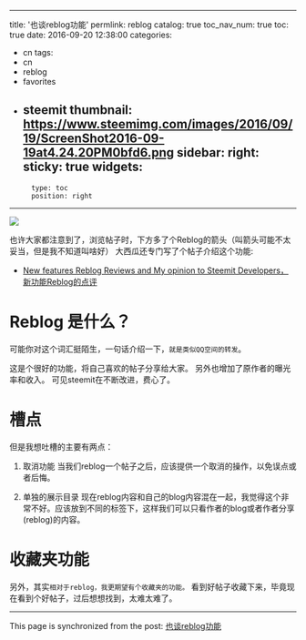 
---
title: '也谈reblog功能'
permlink: reblog
catalog: true
toc_nav_num: true
toc: true
date: 2016-09-20 12:38:00
categories:
- cn
tags:
- cn
- reblog
- favorites
- steemit
thumbnail: https://www.steemimg.com/images/2016/09/19/ScreenShot2016-09-19at4.24.20PM0bfd6.png
sidebar:
    right:
        sticky: true
widgets:
    -
        type: toc
        position: right
---


![](https://www.steemimg.com/images/2016/09/19/ScreenShot2016-09-19at4.24.20PM0bfd6.png)

也许大家都注意到了，浏览帖子时，下方多了个Reblog的箭头（叫箭头可能不太妥当，但是我不知道叫啥好）
大西瓜还专门写了个帖子介绍这个功能:
* [New features Reblog Reviews and My opinion to Steemit Developers， 新功能Reblog的点评](https://steemit.com/steemit/@myfirst/new-features-reblog-reviews-and-my-opinion-to-steemit-developers-reblog)

# Reblog 是什么？

可能你对这个词汇挺陌生，一句话介绍一下，`就是类似QQ空间的转发`。

这是个很好的功能，将自己喜欢的帖子分享给大家。
另外也增加了原作者的曝光率和收入。
可见steemit在不断改进，费心了。

# 槽点

但是我想吐槽的主要有两点：
1)  取消功能
当我们reblog一个帖子之后，应该提供一个取消的操作，以免误点或者后悔。

2)  单独的展示目录
现在reblog内容和自己的blog内容混在一起，我觉得这个非常不好。应该放到不同的标签下，这样我们可以只看作者的blog或者作者分享(reblog)的内容。

# 收藏夹功能

另外，其实`相对于reblog，我更期望有个收藏夹的功能。`
看到好帖子收藏下来，毕竟现在看到个好帖子，过后想想找到，太难太难了。

- - -

This page is synchronized from the post: [也谈reblog功能](https://steemit.com/@oflyhigh/reblog)
